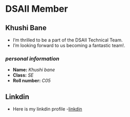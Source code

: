 # DSAII Member

## Khushi Bane

- I’m thrilled to be a part of the DSAII Technical Team.  
- I’m looking forward to us becoming a fantastic team!.

### _personal information_
- **Name:** _Khushi bane_  
- __Class:__ *SE*  
- **Roll number:** _C05_


## Linkdin 

- Here is my linkdin profile -[linkdin](https://www.linkedin.com/in/khushi-bane-897a32308)